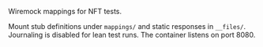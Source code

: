 Wiremock mappings for NFT tests.

Mount stub definitions under `mappings/` and static responses in `__files/`. Journaling is disabled for lean test runs. The container listens on port 8080.

